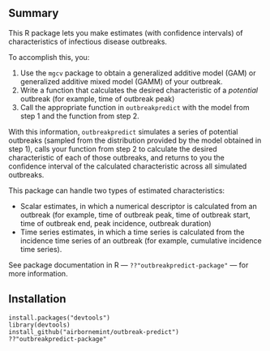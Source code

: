 ## Summary

This R package lets you make estimates (with confidence intervals) of characteristics of infectious disease outbreaks.

To accomplish this, you:

1. Use the `mgcv` package to obtain a generalized additive model (GAM) or generalized additive mixed model (GAMM) of your outbreak. 
2. Write a function that calculates the desired characteristic of a *potential* outbreak (for example, time of outbreak peak)
3. Call the appropriate function in `outbreakpredict` with the model from step 1 and the function from step 2.

With this information, `outbreakpredict` simulates a series of potential outbreaks (sampled from the distribution provided by the model obtained in step 1), calls your function from step 2 to calculate the desired characteristic of each of those outbreaks, and returns to you the confidence interval of the calculated characteristic across all simulated outbreaks.

This package can handle two types of estimated characteristics:

 * Scalar estimates, in which a numerical descriptor is calculated from an outbreak (for example, time of outbreak peak, time of outbreak start, time of outbreak end, peak incidence, outbreak duration)
 * Time series estimates, in which a time series is calculated from the incidence time series of an outbreak (for example, cumulative incidence time series).
 
 See package documentation in R — `??"outbreakpredict-package"` — for more information.
 
## Installation
 
```
install.packages("devtools")
library(devtools)
install_github("airbornemint/outbreak-predict")
??"outbreakpredict-package"
```